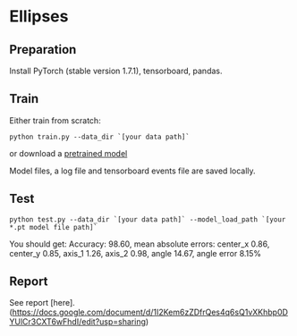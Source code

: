 # Ellipses

## Preparation

Install PyTorch (stable version 1.7.1), tensorboard, pandas.

## Train

Either train from scratch:
```
python train.py --data_dir `[your data path]`
```

or download a [pretrained model](https://drive.google.com/file/d/1wQjoAF-XruySRxAE2DsmXX5mwDAvBc6I/view?usp=sharing)

Model files, a log file and tensorboard events file are saved locally.

## Test

```
python test.py --data_dir `[your data path]` --model_load_path `[your *.pt model file path]`
```

You should get:
Accuracy: 98.60, mean absolute errors: center_x 0.86, center_y 0.85, axis_1 1.26, axis_2 0.98, angle 14.67, angle error 8.15%


## Report
See report [here].(https://docs.google.com/document/d/1I2Kem6zZDfrQes4q6sQ1vXKhbp0DYUlCr3CXT6wFhdI/edit?usp=sharing)
